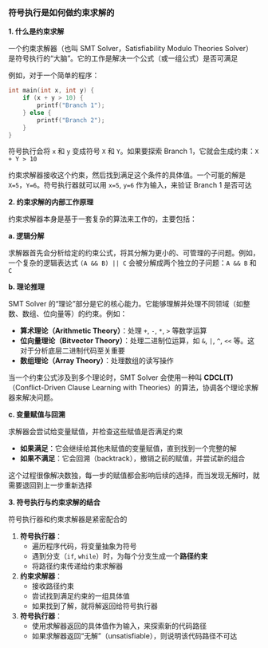 ### 符号执行是如何做约束求解的

**1. 什么是约束求解**

一个约束求解器（也叫 SMT Solver，Satisfiability Modulo Theories Solver）是符号执行的“大脑”。它的工作是解决一个公式（或一组公式）是否可满足

例如，对于一个简单的程序：

```c
int main(int x, int y) {
    if (x + y > 10) {
        printf("Branch 1");
    } else {
        printf("Branch 2");
    }
}
```

符号执行会将 `x` 和 `y` 变成符号 `X` 和 `Y`。如果要探索 Branch 1，它就会生成约束：`X + Y > 10`

约束求解器接收这个约束，然后找到满足这个条件的具体值。一个可能的解是 `X=5`，`Y=6`。符号执行器就可以用 `x=5`, `y=6` 作为输入，来验证 Branch 1 是否可达

**2. 约束求解的内部工作原理**

约束求解器本身是基于一套复杂的算法来工作的，主要包括：

**a. 逻辑分解**

求解器首先会分析给定的约束公式，将其分解为更小的、可管理的子问题。例如，一个复杂的逻辑表达式 `(A && B) || C` 会被分解成两个独立的子问题：`A && B` 和 `C`

**b. 理论推理**

SMT Solver 的“理论”部分是它的核心能力。它能够理解并处理不同领域（如整数、数组、位向量等）的约束。例如：

- **算术理论（Arithmetic Theory）**：处理 `+`, `-`, `*`, `>` 等数学运算
- **位向量理论（Bitvector Theory）**：处理二进制位运算，如 `&`, `|`, `^`, `<<` 等。这对于分析底层二进制代码至关重要
- **数组理论（Array Theory）**：处理数组的读写操作

当一个约束公式涉及到多个理论时，SMT Solver 会使用一种叫 **CDCL(T)**（Conflict-Driven Clause Learning with Theories）的算法，协调各个理论求解器来解决问题。

**c. 变量赋值与回溯**

求解器会尝试给变量赋值，并检查这些赋值是否满足约束

- **如果满足**：它会继续给其他未赋值的变量赋值，直到找到一个完整的解
- **如果不满足**：它会回溯（backtrack），撤销之前的赋值，并尝试新的组合

这个过程很像解决数独，每一步的赋值都会影响后续的选择，而当发现无解时，就需要退回到上一步重新选择

**3. 符号执行与约束求解的结合**

符号执行器和约束求解器是紧密配合的

1. **符号执行器**：
   - 遍历程序代码，将变量抽象为符号
   - 遇到分支（`if`, `while`）时，为每个分支生成一个**路径约束**
   - 将路径约束传递给约束求解器
2. **约束求解器**：
   - 接收路径约束
   - 尝试找到满足约束的一组具体值
   - 如果找到了解，就将解返回给符号执行器
3. **符号执行器**：
   - 使用求解器返回的具体值作为输入，来探索新的代码路径
   - 如果求解器返回“无解”（unsatisfiable），则说明该代码路径不可达